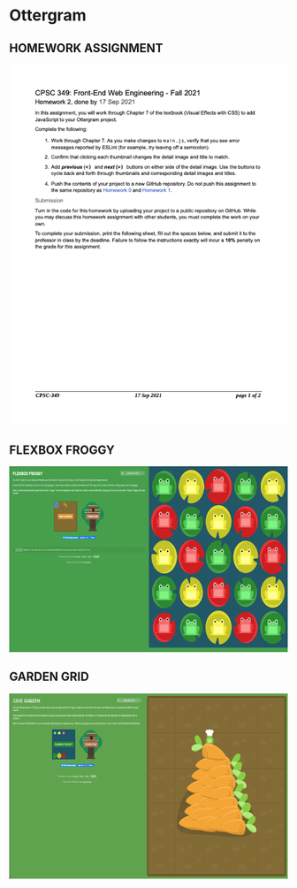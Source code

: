 # Ottergram

## HOMEWORK ASSIGNMENT

![Homework 1](/img/349_hw2_fall_2021.png "Homework2")

## FLEXBOX FROGGY

![Flexbox Froggy](/img/Flexbox_Froggy.png "Flexbox Froggy")

## GARDEN GRID

![Grid Garden](/img/Grid_Garden.png "Grid Garden")

